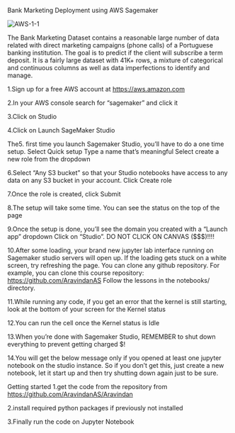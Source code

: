 Bank Marketing Deployment using AWS Sagemaker

![AWS-1-1](https://github.com/AravindanAS/Bank-Marketing-/assets/136828832/33e59d94-2bc2-46ae-9cfb-6aa956c114ce)

The Bank Marketing Dataset contains a reasonable large number of data related with direct marketing campaigns (phone calls) of a Portuguese banking institution. The goal is to predict if the client will subscribe a term deposit.
It is a fairly large dataset with 41K+ rows, a mixture of categorical and continuous columns as well as data imperfections to identify and manage.

1.Sign up for a free AWS account at https://aws.amazon.com

2.In your AWS console search for “sagemaker” and click it

3.Click on Studio

4.Click on Launch SageMaker Studio

The5. first time you launch Sagemaker Studio, you’ll have to do a one time setup.
Select Quick setup
Type a name that’s meaningful
Select create a new role from the dropdown

6.Select “Any S3 bucket” so that your Studio notebooks have access to any data on any S3 bucket in your account. Click Create role

7.Once the role is created, click Submit

8.The setup will take some time. You can see the status on the top of the page

9.Once the setup is done, you’ll see the domain you created with a “Launch app” dropdown Click on “Studio”. DO NOT CLICK ON CANVAS ($$$)!!!!

10.After some loading, your brand new jupyter lab interface running on Sagemaker studio servers will open up. If the loading gets stuck on a white screen, try refreshing the page.
You can clone any github repository. For example, you can clone this course repository: https://github.com/AravindanAS
Follow the lessons in the notebooks/ directory.

11.While running any code, if you get an error that the kernel is still starting, look at the bottom of your screen for the Kernel status

12.You can run the cell once the Kernel status is Idle

13.When you’re done with Sagemaker Studio, REMEMBER to shut down everything to prevent getting charged $!

14.You will get the below message only if you opened at least one jupyter notebook on the studio instance. So if you don’t get this, just create a new notebook, let it start up and then try shutting down again just to be sure.

Getting started
1.get the code from the repository from https://github.com/AravindanAS/Aravindan

2.install required python packages if previously not installed

3.Finally run the code on Jupyter Notebook
